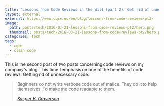 ```yaml
---
title: "Lessons from Code Reviews in the Wild (part 2): Get rid of unnecessary code"
layout: external
external: https://www.cqse.eu/en/blog/lessons-from-code-reviews-pt2/
image:
  path: posts/tech/2016-03-21-lessons-from-code-reviews-pt2/hero.png
  thumbnail: posts/tech/2016-03-21-lessons-from-code-reviews-pt2/hero.png
categories: Tech
tags:
  - cqse
  - clean code
---
```


This is the second post of two posts concerning code reviews on my company's blog.
This time I emphasis on one of the benefits of code reviews: Getting rid of unnecessary code.

> Beginners do not write verbose code out of malice. They do it to help themselves. To make the code readable to them.
>
> <cite><a href="https://github.com/kbilsted/CodeQualityAndReadability/blob/master/Articles/Readability/TheChangingNotionOfReadability.md">Kasper B. Graversen</a></cite>